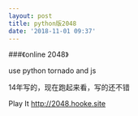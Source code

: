 ```yaml
---
layout: post
title: python版2048
date: '2018-11-01 09:37'
---
```


###《online 2048》

use python tornado and js

14年写的，现在跑起来看，写的还不错

Play It
http://2048.hooke.site